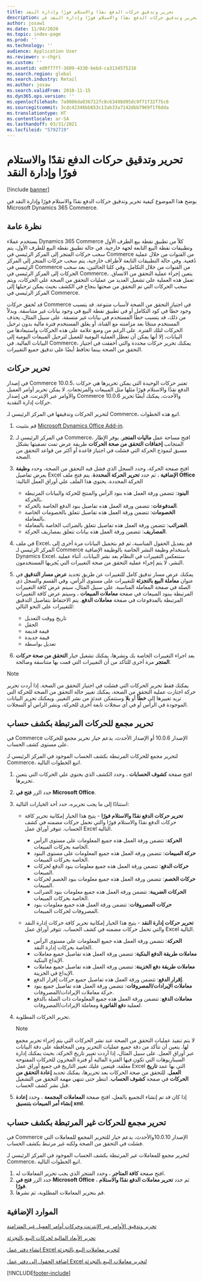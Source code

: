 ```yaml
---
title: تحرير وتدقيق حركات الدفع نقدًا والاستلام فورًا وإدارة النقد
description: يوضح هذا الموضوع كيفية تحرير وتدقيق حركات الدفع نقدًا والاستلام فورًا وإدارة النقد في Microsoft Dynamics 365 Commerce.
author: josaw1
ms.date: 11/04/2020
ms.topic: index-page
ms.prod: ''
ms.technology: ''
audience: Application User
ms.reviewer: v-chgri
ms.custom: ''
ms.assetid: ed0f77f7-3609-4330-bebd-ca3134575216
ms.search.region: global
ms.search.industry: Retail
ms.author: josaw
ms.search.validFrom: 2018-11-15
ms.dyn365.ops.version: ''
ms.openlocfilehash: 7a9086da036712fc8c63498d95dc9f71f32f75c6
ms.sourcegitcommit: 3cdc42346bb653c13ab33a7142dbb7969f1f6dda
ms.translationtype: HT
ms.contentlocale: ar-SA
ms.lasthandoff: 03/31/2021
ms.locfileid: "5792719"
---
```

# <a name="edit-and-audit-cash-and-carry-and-cash-management-transactions"></a>تحرير وتدقيق حركات الدفع نقدًا والاستلام فورًا وإدارة النقد

[!include [banner](../includes/banner.md)]

يوضح هذا الموضوع كيفية تحرير وتدقيق حركات الدفع نقدًا والاستلام فورًا وإدارة النقد في Microsoft Dynamics 365 Commerce.

## <a name="overview"></a>نظرة عامة

يستخدم عملاء Dynamics 365 Commerce كلاً من تطبيق نقطة بيع الطرف الأول وتطبيقات نقطة البيع التابعة لجهة خارجية. في حالة تطبيق نقطة البيع للطرف الأول، يتم سحب حركات المتجر إلى المركز الرئيسي في Commerce من القنوات من خلال عملية دُفعية. وفي حالة التطبيقات التابعة لأطراف خارجية‬، يتم سحب حركات المتجر إلى المركز الرئيسي في Commerce من القنوات من خلال التكامل. وفي كلتا الحالتين، بعد سحب الحركات إلى المركز الرئيسي في Commerce، يتعين إجراء عملية التحقق من الاتساق. تعمل هذه العملية علي تشغيل العديد من عمليات التحقق من الصحة علي الحركات، ويتم سحب الحركات التي تم التحقق من صحتها بنجاح في الكشف بحيث يمكن ترحيلها إلى المركز الرئيسي في Commerce.

قد تُخفق حركات Commerce في اجتياز التحقق من الصحة لأسباب متنوعة. قد يتسبب وجود خطأ في كود التكامل أو في تطبيق نقطة البيع في وجود بيانات غير متناسقة. وبدلاً من ذلك، قد يتسبب خطأ المستخدم في بيانات غير متسقة. على سبيل المثال، يحذف المستخدم منتجًا بعد مزامنته مع القناة، أو يغلق المستخدم فترة مالية بدون ترحيل الحركات لتلك الفترة. على الرغم من وضع علامة على هذه الحركات واستبعادها من البيانات، إلا أنها يمكن أن تعطل العملية اليومية للعميل لترحيل المبيعات اليومية إلى البيانات المالية. في Commerce، يمكنك تحرير حركات محددة والتي أخفقت في اجتياز التحقق من الصحة بينما تحافظ أيضًا على تدقيق جميع التغييرات.

## <a name="edit-transactions"></a>تحرير حركات

في إصدار Commerce 10.0.5، تعتبر حركات الوحيدة التي يمكن تحريرها هي حركات الدفع نقدًا والاستلام فورًا مثلها مثل المبيعات والمرتجعات. لا يمكن تحرير أوامر العميل والأوامر عبر الإنترنت. في إصدار Commerce 10.0.6 والأحدث، يمكنك أيضًا تحرير حركات إدارة النقدية.

لتحرير الحركات وتدقيقها في المركز الرئيسي لـ Commerce، اتبع هذه الخطوات.

1. قم بتثبيت [Microsoft Dynamics Office Add-in](https://appsource.microsoft.com/product/office/WA104379629?tab=Overview).
1. في المركز الرئيسي لـ Commerce، افتح مساحة عمل **ماليات المتجر**. يوفر الإطار المتجانب **إخفاقات التحقق من صحة الحركات** طريقة عرض تمت تصفيتها بشكل مسبق لنموذج الحركة التي فشلت في اجتياز قاعدة أو أكثر من قواعد التحقق من الصحة.
1. افتح صفحة الحركة، وحدد السجل الذي فشل فيه التحقق من الصحة، وحدد **‬‏‫وظيفة Office الإضافية** ، ثم حدد **تحرير الحركة المحددة**. يتم فتح ملف Excel يعرض تفاصيل الحركة المحددة. يحتوي هذا الملف علي أوراق العمل التالية:

    - **البنود**: تتضمن ورقة العمل هذه بنود الرأس والمنتج للحركة والبيانات المرتبطة بالحركة.
    - **المدفوعات**: تتضمن ورقة العمل هذه تفاصيل بنود الدفع الخاصة بالحركة.
    - **الخصومات**: تتضمن ورقة العمل هذه تفاصيل تتعلق بالخصومات الخاصة بالمعاملة.
    - **الضرائب**: تتضمن ورقة العمل هذه تفاصيل تتعلق بالضرائب الخاصة بالمعاملة.
    - **المصاريف**: تتضمن ورقة العمل هذه بيانات تتعلق بمصاريف الحركة.

1. في ملف Excel، قم بتعديل الحقول المناسبة، ثم قم بتحميل البيانات مرة أخرى إلى المركز الرئيسي لـ Commerce باستخدام وظيفة النشر الخاصة بالوظيفة الإضافية Dynamics Excel. ستنعكس التغييرات في النظام بعد نشر البيانات. أثناء عملية النشر، لا يتم إجراء عملية التحقق من صحة التغييرات التي يُجريها المستخدمون.
1. يمكنك عرض مسار تدقيق كامل للتغييرات عن طريق تحديد **عرض مسار التدقيق** في عنوان **معاملة البيع بالتجزئة** للتغييرات على مستوى الرأس، وفي القسم والسجل ذي الصلة في صفحة المعاملة المناسبة. علي سبيل المثال، سيتم عرض كافة التغييرات المرتبطة ببنود المبيعات في صفحة **معاملات المبيعات** ، وسيتم عرض كافة التغييرات المرتبطة بالمدفوعات في صفحة **معاملات الدفع**. يتم الاحتفاظ بتفاصيل التدقيق للتغييرات على النحو التالي:

    - تاريخ ووقت التعديل
    - الحقل
    - قيمة قديمة
    - قيمة جديدة
    - تعديل بواسطة

1. بعد اجراء التغييرات الخاصة بك ونشرها، يمكنك تشغيل خيار **التحقق من صحة حركات المتجر‬** مرة أخرى للتأكد من أن التغييرات التي قمت بها متناسقة وصالحة.

> [!NOTE]
> يمكنك فقط تحرير الحركات التي فشلت في اجتياز التحقق من الصحة. إذا أردت تحرير حركة اجتازت عملية التحقق من الصحة، يمكنك تغيير حالة التحقق من الصحة للحركة التي تريد تغييرها إلى **خطأ** أو **بلا** وستتمكن عندئذٍ من نشر التغيير. ويمكنك تحرير البيانات الموجودة في الرأس أو في أي سجلات تابعة أخرى للحركة، ونشر الراس أو السجلات.

## <a name="bulk-edit-transactions-that-are-linked-to-a-statement"></a>تحرير مجمع للحركات المرتبطة بكشف حساب

في Commerce الإصدار 10.0.6 أو الإصدار الأحدث، يدعم خيار تحرير مجمع للحركات على مستوى كشف الحساب.

لتحرير مجمع للحركات المرتبطة بكشف الحساب الموجود في المركز الرئيسي لـ Commerce، اتبع الخطوات التالية.

1. افتح صفحة **كشوف الحسابات** ، وحدد الكشف الذي يحتوي علي الحركات التي يتعين تحريرها.
1. حدد الزر **فتح في Microsoft Office**.
1. استنادًا إلى ما يجب تحريره، حدد أحد الخيارات التالية:

    - **تحرير حركات الدفع نقدًا والاستلام فورًا** - يتيح هذا الخيار إمكانية تحرير كافة حركات الدفع نقدًا والاستلام فورًا والتي تحمل حركات مضمنه في كشف الحساب. تتوفر أوراق عمل Excel التالية.

        - **الحركة**: تتضمن ورقة العمل هذه جميع المعلومات على مستوى الرأس الخاصة بحركات المبيعات.
        - **حركة المبيعات**: تتضمن ورقة العمل هذه جميع المعلومات على مستوى البنود الخاصة بحركات المبيعات.
        - **حركات الدفع‬**: تتضمن ورقة العمل هذه جميع معلومات بنود الدفع‬ لحركات المبيعات.
        - **حركات الخصم‬‬**: تتضمن ورقة العمل هذه جميع معلومات بنود الخصم لحركات المبيعات‬.
        - **الحركات الضريبة‬**: تتضمن ورقة العمل هذه جميع معلومات بنود الضرائب الخاصة بحركات المبيعات.
        - **حركات المصروفات‬**: تتضمن ورقة العمل هذه جميع معلومات بنود المصروفات لحركات المبيعات.

    - **تحرير حركات إدارة النقد** - يتيح هذا الخيار إمكانية تحرير كافة حركات إدارة النقد والتي تحمل حركات مضمنه في كشف الحساب. تتوفر أوراق عمل Excel التالية.

        - **الحركة**: تتضمن ورقة العمل هذه جميع المعلومات على مستوى الرأس الخاصة بحركات إدارة النقد.
        - **معاملات طريقة الدفع البنكية‬**: تتضمن ورقة العمل هذه تفاصيل جميع معاملات الإيداع البنكية‬.
        - **معاملات طريقة دفع الخزينة‬‬**: تتضمن ورقة العمل هذه تفاصيل جميع معاملات الإيداع في الخزينة.
        - **إقرار الدفع‬‬**: تتضمن ورقة العمل هذه تفاصيل جميع حركات إقرار الدفع‬‬.
        - **معاملات الإيرادات/المصروفات‬**: تتضمن ورقة العمل هذه تفاصيل جميع بنود حركة معاملات الإيرادات/المصروفات‬.
        - **معاملات الدفع**: تتضمن ورقة العمل هذه جميع المعلومات ذات الصلة بالدفع لعملية **دفع الفاتورة‬** ومعاملة الإيرادات/المصروفات‬.

1. تحرير الحركات المطلوبة.

    > [!NOTE]
    > لا يتم تنفيذ عمليات التحقق من الصحة عند نشر الحركات التي يتم إجراء تحرير مجمع لها. يتعين أن تتأكد من دقة جميع عمليات التحرير ومن المحافظة على دقة البيانات عبر أوراق العمل. على سبيل المثال، إذا أردت تغيير تاريخ الحركة، بحيث يمكنك إدارة السيناريوهات التي تكون فيها الفترة المالية أو فترة المخزون للحركات المفتوحة مغلقة، فيتعين عليك تغيير التاريخ في جميع أوراق عمل Excel التي بها عمد **تاريخ العمل**. للتحقق من صحة الحركات بعد تحريرها، يمكنك تحديد **إعادة التحقق من الحركات** في صفحة **كشوف الحساب**. انتظر حتى تنتهي مهمة التحقق من التشغيل قبل نشر كشف الحساب.

1. إذا كان قد تم إنشاء التجميع بالفعل، افتح صفحة **المعاملات المجمعة** ، وحدد **إعادة إنشاء أمر المبيعات بتنسيق xml**.

## <a name="bulk-edit-transactions-that-arent-linked-to-a-statement"></a>تحرير مجمع للحركات غير المرتبطة بكشف حساب

في Commerce الإصدار 10.0.10والأحدث، يدعم خيار للتحرير المجمع للمعاملات التي فشلت في التحقق من الصحة ولكنه غير مرتبط بكشف الحساب.

لتحرير مجمع للمعاملات غير المرتبطة بكشف الحساب الموجود في المركز الرئيسي لـ Commerce، اتبع الخطوات التالية.

1. افتح صفحة **كافة المتاجر** ، وحدد المتجر الذي يجب تحرير المعاملات له.
1. حدد الزر **فتح في Microsoft Office** ، ثم حدد **تحرير معاملات الدفع نقدًا والاستلام فورًا**.
1. قم بتحرير المعاملات المطلوبة، ثم نشرها.

## <a name="additional-resources"></a>الموارد الإضافية

[تحرير وتدقيق الأوامر عبر الإنترنت وحركات أوامر العميل غير المتزامنة](edit-order-trans.md)

[تحرير الأبعاد المالية لحركات البيع بالتجزئة](edit-financial-dim.md)

[إنشاء دفتر عمل Excel لتحرير معاملات البيع بالتجزئة](create-excel-edit.md)

[إضافة الحقول إلى دفتر عمل Excel لتحرير معاملات البيع بالتجزئة](add-fields-excel.md)


[!INCLUDE[footer-include](../includes/footer-banner.md)]